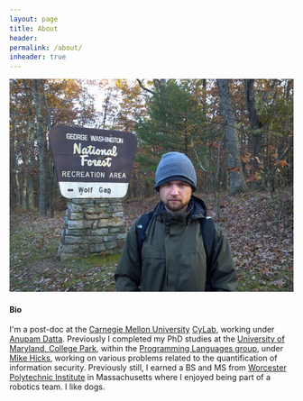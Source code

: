 ```yaml
---
layout: page
title: About
header:
permalink: /about/
inheader: true
---
```


<img class="bigmug" alt="photo of Piotr" src="images/wolf_gap1.jpg"/>

#### Bio

I'm a post-doc at the [Carnegie Mellon University](http://www.cmu.edu)
[CyLab](https://www.cylab.cmu.edu/), working under [Anupam
Datta](http://www.andrew.cmu.edu/user/danupam/). Previously I
completed my PhD studies at the [University of Maryland, College
Park](http://www.umd.edu), within the [Programming Languages
group](http://www.cs.umd.edu/projects/PL/), under [Mike
Hicks](http://www.cs.umd.edu/~mwh), working on various problems
related to the quantification of information security. Previously
still, I earned a BS and MS from [Worcester Polytechnic
Institute](http://www.wpi.edu) in Massachusetts where I enjoyed being
part of a robotics team. I like dogs.

<!-- 
#### Currently

Piotr is looking for a job. See [<img class="mediumicon"
src="/images/icon_pdf.png"/> his CV](/docs/mardziel15cv.pdf)
and give him a job.
-->